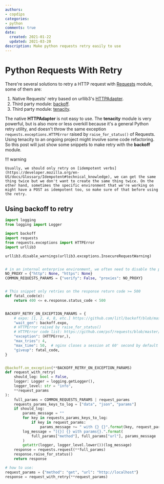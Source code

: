 ```yaml
---
authors:
- copdips
categories:
- python
comments: true
date:
  created: 2021-01-22
  updated: 2021-03-20
description: Make python requests retry easily to use
---
```


# Python Requests With Retry

<!-- more -->

There're several solutions to retry a HTTP request with [Requests](https://requests.readthedocs.io/en/master/) module, some of them are:

1. Native Requests' retry based on urllib3's [HTTPAdapter](https://2.python-requests.org/en/master/api/#requests.adapters.HTTPAdapter).
2. Third party module: [backoff](https://github.com/litl/backoff).
3. Third party module: [tenacity](https://github.com/jd/tenacity).

The native **HTTPAdapter** is not easy to use. The **tenacity** module is very powerful, but is also more or less overkill because it's a general Python retry utility, and doesn't throw the same exception `requests.exceptions.HTTPError` raised by `raise_for_status()` of Requests. Using tenacity to an ongoing project might involve some code refactoring. So this post will just show some snippets to make retry with the **backoff** module.

!!! warning

    Usually, we should only retry on [idempotent verbs](https://developer.mozilla.org/en-US/docs/Glossary/Idempotent#technical_knowledge), we can get the same thing twice but we don't want to create the same thing twice. On the other hand, sometimes the specific environment that we're working on might have a POST as idempotent too, so make sure of that before using the retry.

## Using backoff to retry

```python
import logging
from logging import Logger

import backoff
import requests
from requests.exceptions import HTTPError
import urllib3

urllib3.disable_warnings(urllib3.exceptions.InsecureRequestWarning)


# in an internal enterprise environment, we often need to disable the proxy and ignore the ssl check. Of course, if you don't trust the target, then verify the ssl.
NO_PROXY = {"http": None, "https": None}
COMMON_REQUESTS_PARAMS = {"verify": False, "proxies": NO_PROXY}


# This snippet only retries on the response return code >= 500
def fatal_code(e):
    return 400 <= e.response.status_code < 500


BACKOFF_RETRY_ON_EXCEPTION_PARAMS = {
    # expo: [1, 2, 4, 8, etc.] https://github.com/litl/backoff/blob/master/backoff/_wait_gen.py#L6
    "wait_gen": backoff.expo,
    # HTTPError raised by raise_for_status()
    # HTTPError code list: https://github.com/psf/requests/blob/master/requests/models.py#L943
    "exception": (HTTPError,),
    "max_tries": 4,
    "max_time": 50,  # nginx closes a session at 60' second by default
    "giveup": fatal_code,
}


@backoff.on_exception(**BACKOFF_RETRY_ON_EXCEPTION_PARAMS)
def request_with_retry(
    should_log: bool = False,
    logger: Logger = logging.getLogger(),
    logger_level: str = "info",
    **request_params
):
    full_params = COMMON_REQUESTS_PARAMS | request_params
    requests_params_keys_to_log = ["data", "json", "params"]
    if should_log:
        params_message = ""
        for key in requests_params_keys_to_log:
            if key in request_params:
                params_message += " with {} {}".format(key, request_params[key])
        log_message = "[{}] {} with params{}.".format(
            full_params["method"], full_params["url"], params_message
        )
        getattr(logger, logger_level.lower())(log_message)
    response = requests.request(**full_params)
    response.raise_for_status()
    return response

# how to use:
request_params = {"method": "get", "url": "http://localhost"}
response = request_with_retry(**request_params)
```
